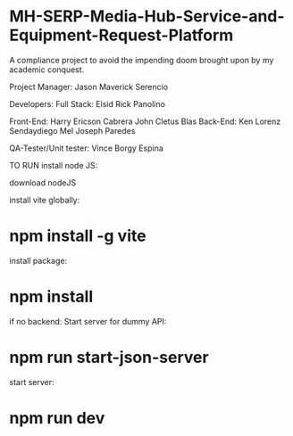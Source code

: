 # MH-SERP-Media-Hub-Service-and-Equipment-Request-Platform
A compliance project to avoid the impending doom brought upon by my academic conquest.

Project Manager: Jason Maverick Serencio

Developers:
  Full Stack: Elsid Rick Panolino
  
  Front-End:
            Harry Ericson Cabrera
            John Cletus Blas
  Back-End:
            Ken Lorenz Sendaydiego
            Mel Joseph Paredes

QA-Tester/Unit tester: Vince Borgy Espina



TO RUN install node JS:

download nodeJS



install vite globally:
# npm install -g vite

install package:
# npm install

if no backend:
  Start server for dummy API:
  # npm run start-json-server

start server:
# npm run dev